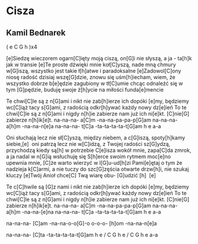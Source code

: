 # Cisza
## Kamil Bednarek


 ( e C G h )x4

[e]Siedzę wieczorem ogarn[C]ięty moją ciszą,
on[G]i nie słyszą, a ja - ta[h]k jak w transie
[e]Te proste dźwięki mnie koł[C]yszą,
nade mną chmury w[G]iszą, wszystko jest takie ł[h]atwe i paradoksalne
[e]Zadowol[C]ony niosę radość dzisiaj wszę[G]dzie,
znowu się uśm[h]iecham,
wiem, że wszystko dobrze b[e]ędzie
zagubiony w tł[C]umie chcąc odnaleźć się﻿ w tym [G]pędzie,
buduję swoje ż[h]ycie na miłości funda[e]mencie


Te chwi[C]le są z n[G]ami
i nikt nie zab[h]ierze ich dopóki [e]my,
będziemy wc[C]iąż tacy s[G]ami,
z radością odkr[h]ywać każdy nowy dz[e]ień
To te chwi[C]le są z n[G]ami
i nigdy n[h]ie zabierze nam już ich ni[e]kt.
[C]nie[G] zabierze n[h]ik[e]t.
na-na-na- a[C]m -na-na-pa-pa-p[G]am
na-na-na- a[h]m -na-na-n[e]a
na-na-na- t[C]a -ta-ta-ta-ta-t[G]am
h e
a-a

Oni słuchają lecz nie sł[C]yszą, między niebem, a c[G]iszą,
spoty[h]kamy siebie,[e] 
oni patrzą lecz nie w[C]idzą, z Twojej radości sz[G]ydzą,
przychodzą kiedy są[h] w potrzebie
C[e]isza wokół mnie, zapa[C]da zmrok,
a ja nadal w n[G]ią wsłuchuję się
S[h]erce swoim rytmem moc[e]no upewnia mnie,
[C]że warto wierzyć w l[G]u-ud[h]zi
Pami[e]ętaj o tym że nadzieja k[C]armi, a nie tuczy
do szc[G]zęścia otwarte drzw[h]i, nie szukaj kluczy
[e]Twój Anioł chce[C] Twą wiarę obu- [G]udzić [h]  [e] 


Te c[C]hwile są [G]z nami
i nikt nie zab[h]ierze ich dopóki [e]my,
będziemy wc[C]iąż tacy s[G]ami,
z radością odkr[h]ywać każdy nowy dz[e]ień
To te chwi[C]le są z n[G]ami
i nigdy n[h]ie zabierze nam już ich ni[e]kt.
[C]nie[G] zabierze n[h]ik[e]t.
na-na-na- a[C]m -na-na-pa-pa-p[G]am
na-na-na- a[h]m -na-na-[e]na
na-na-na- t[C]a -ta-ta-ta-ta-t[G]am
h e
a-a

na-na-na- [C]am -na-na-o-o[G]-o
o-o-o- [h]om -na-na-n[e]a

na-na-na- [C]ta -ta-ta-ta-ta-t[G]am
h e / C G h e / C G h e
a-a

